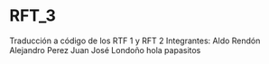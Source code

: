 # RFT_3
Traducción a código de los RTF 1 y RFT 2
Integrantes: Aldo Rendón
             Alejandro Perez
             Juan José Londoño
hola papasitos
